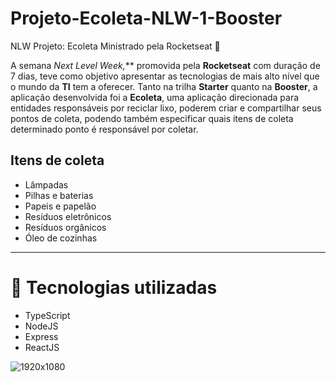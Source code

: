 # Projeto-Ecoleta-NLW-1-Booster
 NLW Projeto: Ecoleta Ministrado pela Rocketseat   🚀
 
 A semana **Next Level Week*,*** promovida pela **Rocketseat** com duração de 7 dias, teve como objetivo apresentar as tecnologias de mais alto nível que o mundo da **TI** tem a oferecer. Tanto na trilha **Starter** quanto na **Booster**, a aplicação desenvolvida foi a **Ecoleta**, uma aplicação direcionada para entidades responsáveis por reciclar lixo, poderem criar e compartilhar seus pontos de coleta, podendo também especificar quais itens de coleta determinado ponto é responsável por coletar. 

## Itens de coleta

- Lâmpadas
- Pilhas e baterias
- Papeis e papelão
- Resíduos eletrônicos
- Resíduos orgânicos
- Óleo de cozinhas

---

# 🚀  Tecnologias utilizadas

- TypeScript
- NodeJS
- Express
- ReactJS
 
![1920x1080](https://user-images.githubusercontent.com/63308110/83964112-d15c7880-a880-11ea-9383-d60b2b934cd7.jpg)
